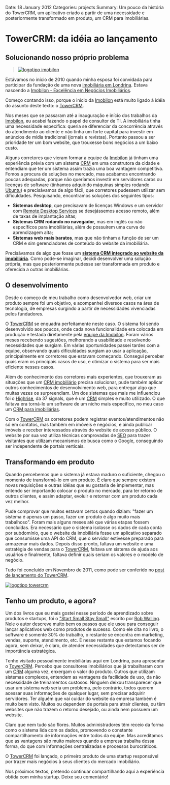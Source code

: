 Date: 18 January 2012
Categories: projects
Summary: Um pouco da história do TowerCRM, um aplicativo criado a partir de uma necessidade e posteriormente transformado em produto, um CRM para imobiliárias.

# TowerCRM: da idéia ao lançamento

## Solucionando nosso próprio problema

> [![logotipo imobilon](http://flaviogranero.com/attachments/imobilon.png)][1]

Estávamos no início de 2010 quando minha esposa foi convidada para participar da fundação de uma nova [imobiliária em Londrina][1]. Estava nascendo a [Imobilon - Excelência em Negócios Imobiliários][2].

Começo contando isso, porque o início da [Imobilon][2] está muito ligado à idéia do assunto deste texto: o [TowerCRM][3].

Nos meses que se passaram até a inauguração e início dos trabalhos da [Imobilon][2], eu acabei fazendo o papel de consultor de TI. A imobiliária tinha uma necessidade específica: queria se diferenciar da concorrência através do atendimento ao cliente e não tinha um forte capital para investir em anúncios de mídia tradicional (jornais e revistas). Portanto passou a ser prioridade ter um bom website, que trouxesse bons negócios a um baixo custo.

Alguns corretores que vieram formar a equipe da [Imobilon][2] já tinham uma experiência prévia com um sistema [CRM][4] em uma construtora da cidade e entendiam que ter um sistema assim trazia uma boa vantagem competitiva. Fomos a procura de soluções no mercado, mas acabamos encontrando poucas adequadas, porque não queríamos investir em servidores caros ou licenças de  software (tínhamos adquirido máquinas simples rodando [Ubuntu][11]) e precisávamos de algo fácil, que corretores pudessem utilizar sem dificuldades. 
Pesquisando, encontramos soluções dos seguintes tipos:

* __Sistemas desktop__, que precisavam de licenças Windows e um servidor com [Remote Desktop Services][5] se desejássemos acesso remoto, além de taxas de implantação altas;
* __Sistemas CRM rodando no navegador__, mas em inglês ou não específicos para imobiliárias, além de possuírem uma curva de aprendizagem alta;
* __Sistemas web mais baratos__, mas que não tinham a função de ser um CRM e sim  gerenciadores de conteúdo do website da imobiliária.
  
Precisávamos de algo que fosse um [__sistema CRM integrado ao website da imobiliária__][3]. Como pode-se imaginar, decidi desenvolver uma solução própria, mas que posteriormente pudesse ser transformada em produto e oferecida a outras imobiliárias.

## O desenvolvimento

Desde o começo de meu trabalho como desenvolvedor web, criar um produto sempre foi um objetivo, e acompanhei diversos casos na área de tecnologia, de empresas surgindo a partir de necessidades vivenciadas pelos fundadores.

O [TowerCRM][3] se enquadra perfeitamente neste caso. O sistema foi sendo desenvolvido aos poucos, onde cada nova funcionalidade era colocada em produção e testada diretamente pela [equipe da Imobilon][6]. Foram vários meses recebendo sugestões, melhorando a usabilidade e resolvendo necessidades que surgiam. Em várias oportunidades passei tardes com a equipe, observando quais dificuldades surgiam ao usar a aplicação, principalmente em corretores que estavam começando. Consegui perceber quais eram os principais casos de uso, e otimizar o sistema para ser mais eficiente nesses casos.

Além do conhecimento dos corretores mais experientes, que trouxeram as situações que um [CRM imobiliário][3] precisa solucionar, pude também aplicar outros conhecimentos de desenvolvimento web, para entregar algo que muitas vezes os surpreendiam. Um dos sistemas que mais me influenciou foi o [Highrise][7], da 37 signals, que é um [CRM][4] simples e muito utilizado. O que faltava era torná-lo um software de um nicho mais específico, no meu caso um [CRM para imobiliárias][3]. 

Com o [TowerCRM][3] os corretores podem registrar eventos/atendimentos não só em contatos, mas também em imóveis e negócios, e ainda publicar imóveis e receber interessados através do website de acesso público. O website por sua vez utiliza técnicas comprovadas de [SEO][10] para trazer visitantes que utilizam mecanismos de busca como o Google, conseguindo ser independente de portais verticais.

## Transformando em produto

Quando percebemos que o sistema já estava maduro o suficiente, chegou o momento de transformá-lo em um produto. É claro que sempre existem novas requisições e outras idéias que eu gostaria de implementar, mas entendo ser importando colocar o produto no mercado, para ter retorno de outros clientes, e assim adaptar, evoluir e retornar com um produto cada vez melhor.

Pude comprovar que muitos estavam certos quando diziam: "fazer um sistema é apenas um passo, fazer um produto é algo muito mais trabalhoso". Foram mais alguns meses até que várias etapas fossem concluídas. Era necessário que o sistema isolasse os dados de cada conta por subdomínio, que o website da imobiliária fosse um aplicativo separado que consumisse uma API do CRM, que o servidor estivesse preparado para armazenar mais dados. Depois disso pronto, faltava um website e uma estratégia de vendas para o [TowerCRM][3], faltava um sistema de ajuda aos usuários e finalmente, faltava definir quais seriam os valores e o modelo de negócio.

Tudo foi concluído em Novembro de 2011, como pode ser conferido no [post de lançamento do TowerCRM][12].

[![logotipo towercrm](http://flaviogranero.com/attachments/towercrm.png)][3]


## Tenho um produto, e agora?

Um dos livros que eu mais gostei nesse período de aprendizado sobre produtos e startups, foi o ["Start Small Stay Small"][7] escrito por [Rob Walling][9]. Nele o autor descreve muito bem os passos que ele usou para conseguir lançar aplicativos web como produtos de sucesso. Como ele cita no livro, o software é somente 30% do trabalho, o restante se encontra em marketing, vendas, suporte, atendimento, etc. É nesse restante que estamos focando agora, sem deixar, é claro, de atender necessidades que detectamos ser de importância estratégica.

Tenho visitado pessoalmente imobiliárias aqui em Londrina, para apresentar o [TowerCRM][3]. Percebo que consultores imobiliários que já trabalharam com um  [CRM][4] alguma vez, enxergam o valor do produto. Outros que utilizam sistemas complexos, entendem as vantagens da facilidade de uso, da não necessidade de treinamentos custosos. Ninguém deixou transparecer que usar um sistema web seria um problema, pelo contrário, todos querem acessar suas informações de qualquer lugar, sem precisar adquirir servidores. Ter alguém que vai cuidar do website da empresa também é muito bem visto. Muitos ou dependem de portais para atrair clientes, ou têm websites que não trazem o retorno desejado, ou ainda nem possuem um website.

Claro que nem tudo são flores. Muitos administradores têm receio da forma como  o sistema lida com os dados, promovendo o constante compartilhamento de informações entre todos da equipe. Mas acreditamos que as vantagens são muito maiores quando a empresa trabalha dessa forma, do que com informações centralizadas e processos burocráticos.

O [TowerCRM][3] foi lançado, o primeiro produto de uma startup responsável por trazer mais negócios à seus clientes do mercado imobiliário.

Nos próximos textos, pretendo continuar compartilhando aqui a experiência obtida com minha startup. Deixe seu comentário!


[1]: http://www.imobilon.com.br/imobiliaria-londrina "A sua imobiliária em Londrina"
[2]: http://www.imobilon.com.br "Imobilon - Excelência em negócios imobiliários"
[3]: http://towercrm.com.br "TowerCRM - Sistema CRM e Site para imobiliárias"
[4]: http://pt.wikipedia.org/wiki/Customer_relationship_management
[5]: http://pt.wikipedia.org/wiki/Terminal_Service
[6]: http://www.imobilon.com.br/quem-somos "Equipe Imobilon"
[7]: http://highrisehq.com
[8]: http://www.startupbook.net/
[9]: http://www.softwarebyrob.com/
[10]: http://pt.wikipedia.org/wiki/Otimiza%C3%A7%C3%A3o_para_motores_de_busca
[11]: http://www.ubuntu-br.org/
[12]: http://blog.towercrm.com.br/towercrm-tenha-um-crm-especialmente-desenvolv "Lançamento do TowerCRM"